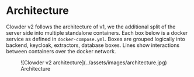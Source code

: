 # Architecture

Clowder v2 follows the architecture of v1, we the additional split of the server side into
multiple standalone containers.
Each box below is a docker service as defined in `docker-compose.yml`.
Boxes are grouped logically into backend, keycloak, extractors, database boxes.
Lines show interactions between containers over the docker network.

<figure markdown="span">
  ![Clowder v2 architecture](../assets/images/architecture.jpg)
  <figcaption>Architecture</figcaption>
</figure>